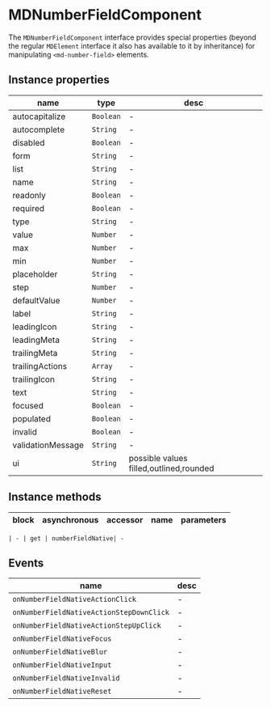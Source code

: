 # MDNumberFieldComponent
The `MDNumberFieldComponent` interface provides special properties (beyond the regular `MDElement` interface it also has available to it by inheritance) for manipulating `<md-number-field>` elements.

## Instance properties

name|type|desc
---|---|---
autocapitalize|`Boolean`|-
autocomplete|`String`|-
disabled|`Boolean`|-
form|`String`|-
list|`String`|-
name|`String`|-
readonly|`Boolean`|-
required|`Boolean`|-
type|`String`|-
value|`Number`|-
max|`Number`|-
min|`Number`|-
placeholder|`String`|-
step|`Number`|-
defaultValue|`Number`|-
label|`String`|-
leadingIcon|`String`|-
leadingMeta|`String`|-
trailingMeta|`String`|-
trailingActions|`Array`|-
trailingIcon|`String`|-
text|`String`|-
focused|`Boolean`|-
populated|`Boolean`|-
invalid|`Boolean`|-
validationMessage|`String`|-
ui|`String`|possible values filled,outlined,rounded

## Instance methods

block| asynchronous | accessor| name| parameters
---| --- | ---| ---| ---

    | - | get | numberFieldNative| -

## Events

name|desc
---|---
`onNumberFieldNativeActionClick`|-
`onNumberFieldNativeActionStepDownClick`|-
`onNumberFieldNativeActionStepUpClick`|-
`onNumberFieldNativeFocus`|-
`onNumberFieldNativeBlur`|-
`onNumberFieldNativeInput`|-
`onNumberFieldNativeInvalid`|-
`onNumberFieldNativeReset`|-
